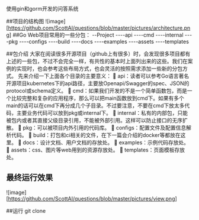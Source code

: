 使用gin和gorm开发的问答系统

##项目的结构图
![image][https://github.com/ScottAI/questions/blob/master/pictures/architecture.png]
##Go Web项目常用的一些分包：
	--Project
	----api
	----cmd
	----internal
	----pkg
	----configs
	----build
	----docs
	----examples
	----assets
	----templates

##包介绍
	大家在阅读很多开源项目（github上有很多）时，会发现很多项目都有上述的一些包，不过不会完全一样，有共性的基本时上面列出来的这些。我们在案例的实现时，也会参考这些布局方式，也会灵活的按照需求添加一些新的分包方式。
	先来介绍一下上面各个目录的主要意义：
	api：读者可以参考Go语言著名开源项目kubernetes下的api路径，主要放Openapi/Swagger的spec、JSON的protocol或schema定义。
	cmd：如果我们开发的不是一个简单函数包，而是一个比较完整和复杂的应用程序，那么可以把main函数放到cmd下。如果有多个main的话可以在cmd下再分成几个子目录。不过要注意，不要在cmd下放太多代码，主要业务代码可以放到pkg或internal下。
	internal：私有的内部包，只能被包内或者其直接父级目录引用，不能被外部引用。这样可以防止接口的无序扩散。
	pkg：可以被项目内外引用的代码库。
	configs：配置文件及配置信息解析代码。
	build：打包和ci相关的文件，在下一篇会介绍的docker等都放在这里。
	docs：设计文档、用户文档的存放处。
	examples：示例代码存放处。
	assets：css、图片等web用到的资源存放处。
	templates：页面模板存放处。

## 最终运行效果
![image][https://github.com/ScottAI/questions/blob/master/pictures/view.png]

##运行
git clone
